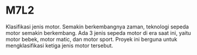 # M7L2

Klasifikasi jenis motor.
Semakin berkembangnya zaman, teknologi sepeda motor semakin berkembang.
Ada 3 jenis sepeda motor di era saat ini, yaitu motor bebek, motor matic, dan motor sport.
Proyek ini berguna untuk mengklasifikasi ketiga jenis motor tersebut.
